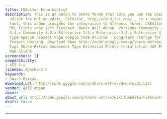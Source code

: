 ```yaml
---
title: CKEditor Form Control
description: This is an addon to Share forms that lets you use the CKEditor as a wysiwyg
  editor for online edits. CKEditor, http://ckeditor.com/ , is a separately developed
  tool, this addon provides the integration to Alfresco forms. CKEditor is GPL, LGPL
  MPL Triple copy left licensed. Owner Will Abson ‌ Versions Community 3.3.x Community
  3.4.x Community 4.0.x Enterprise 3.3.x Enterprise 3.4.x Enterprise 4.0.x License
  Type Apache Project Page Google Code Archive - Long-term storage for Google Code
  Project Hosting. Download Page http://code.google.com/p/share-extras/downloads/list
  Tags Share-Extras Component Type Extension Points Installation JAR Products Share
  Web Client
screenshots: []
compatibility:
- ACS 4.x
license: Apache-2.0
keywords:
- share-Extras
download_url: http://code.google.com/p/share-extras/downloads/list
vendor: Will Abson ‌
about: ''
about_url: http://code.google.com/p/share-extras/wiki/CKEditorFormControl
draft: false
---
```

---
